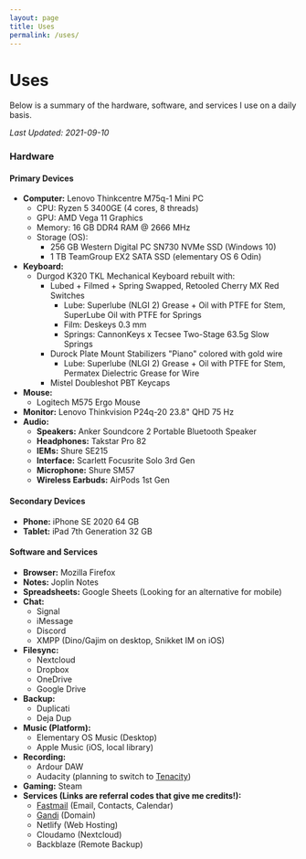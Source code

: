 ```yaml
---
layout: page
title: Uses
permalink: /uses/
---
```

# Uses

Below is a summary of the hardware, software, and services I use on a daily basis. 

*Last Updated: 2021-09-10*

### Hardware

<!--<figure style="width:500px">
 <a href="/images/uses_setup.jpg"><img src="/images/uses_setup_small.jpg" alt="My battlestation!"></a>
  <figcaption>My battlestation (photo is not up to date)</figcaption>
</figure>-->


#### Primary Devices
* **Computer:** Lenovo Thinkcentre M75q-1 Mini PC 
	+ CPU: Ryzen 5 3400GE (4 cores, 8 threads)
	+ GPU: AMD Vega 11 Graphics
	+ Memory: 16 GB DDR4 RAM @ 2666 MHz
	+ Storage (OS): 
		+ 256 GB Western Digital PC SN730 NVMe SSD (Windows 10)
		+ 1 TB TeamGroup EX2 SATA SSD (elementary OS 6 Odin)
* **Keyboard:**
	+ Durgod K320 TKL Mechanical Keyboard rebuilt with:
		+ Lubed + Filmed + Spring Swapped, Retooled Cherry MX Red Switches
			- Lube: Superlube (NLGI 2) Grease + Oil with PTFE for Stem, SuperLube Oil with PTFE for Springs
			- Film: Deskeys 0.3 mm
			- Springs: CannonKeys x Tecsee Two-Stage 63.5g Slow Springs 
		+ Durock Plate Mount Stabilizers "Piano" colored with gold wire
			- Lube: Superlube (NLGI 2) Grease + Oil with PTFE for Stem, Permatex Dielectric Grease for Wire
		+ Mistel Doubleshot PBT Keycaps
* **Mouse:**
	+ Logitech M575 Ergo Mouse
* **Monitor:** Lenovo Thinkvision P24q-20 23.8" QHD 75 Hz
* **Audio:**
	+ **Speakers:** Anker Soundcore 2 Portable Bluetooth Speaker
	+ **Headphones:** Takstar Pro 82
	+ **IEMs:** Shure SE215
	+ **Interface:** Scarlett Focusrite Solo 3rd Gen
	+ **Microphone:** Shure SM57 
	+ **Wireless Earbuds:** AirPods 1st Gen

#### Secondary Devices

* **Phone:** iPhone SE 2020 64 GB
* **Tablet:** iPad 7th Generation 32 GB

#### Software and Services

* **Browser:** Mozilla Firefox
* **Notes:** Joplin Notes
* **Spreadsheets:** Google Sheets (Looking for an alternative for mobile)
* **Chat:**
	+ Signal
	+ iMessage
	+ Discord
	+ XMPP (Dino/Gajim on desktop, Snikket IM on iOS)
* **Filesync:** 
	+ Nextcloud 
	+ Dropbox
	+ OneDrive
	+ Google Drive
* **Backup:**
	+ Duplicati
	+ Deja Dup
* **Music (Platform):**
	+ Elementary OS Music (Desktop)
	+ Apple Music (iOS, local library)
* **Recording:**
	+ Ardour DAW
	+ Audacity (planning to switch to [Tenacity](https://tenacityaudio.org/))
* **Gaming:** Steam
* **Services (Links are referral codes that give me credits!):**
	+ [Fastmail](https://ref.fm/u24999624) (Email, Contacts, Calendar)
	+ [Gandi](https://gandi.link/f/c862dae1) (Domain)
	+ Netlify (Web Hosting)
	+ Cloudamo (Nextcloud)
	+ Backblaze (Remote Backup)
